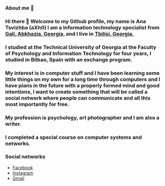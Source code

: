 ### About me 👩

### Hi there 👋 Welcome to my Github profile, my name is Ana Tsvizhba (aXh0) I am a **Information technology specialist** from [Gali, Abkhazia, Georgia.](https://en.wikipedia.org/wiki/Gali_(town)) and I live in [Tbilisi, Georgia.](https://en.wikipedia.org/wiki/Tbilisi) 

### I studied at the Technical University of Georgia at the Faculty of Psychology and Information Technology for four years, I studied in Bilbao, Spain with an exchange program.

### My interest is in computer stuff and I have been learning some little things on my own for a long time through computers and I have plans in the future with a properly formed mind and good intentions, I want to create something that will be called a social network where people can communicate and all this most importantly for free.

### My profession is psychology, art photographer and I am also a writer.

### I completed a special course on computer systems and networks.

### Social networks

 - [Facebook](https://www.facebook.com/profile.php?id=100086473780228)
 - [Instagram](https://instagram.com/fsociy)
 - [Gmail](mailto:anatsvizhba@gmail.com)
